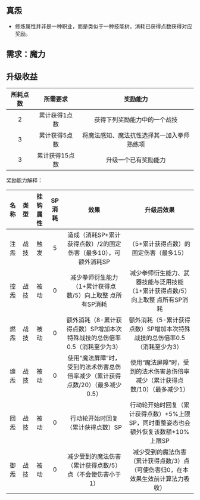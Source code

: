 ## 真炁

* 修炼属性并非是一种职业，而是类似于一种技能树。消耗已获得点数获得对应奖励。

## 需求：魔力

## 升级收益

所耗点数|所需要求|奖励能力
:--:|:--:|:--:
2|累计获得1点数|获得下列奖励能力中的一个战技
3|累计获得5点数|将魔法感知、魔法抗性选择其一加入拳师熟练项
3|累计获得15点数|升级一个已有奖励能力

奖励能力解释：

名称|类型|挂钩属性|SP消耗|效果|升级后效果
:--:|:--:|:--:|:--:|:--:|:--:
注炁|战技|触发|5|造成（消耗SP+累计获得点数）/2的固定伤害（最多10），可额外消耗SP|（5+累计获得点数）的固定伤害（最多15）
控炁|战技|被动|0|减少拳师衍生能力（1+累计获得点数/5）向上取整 点所有SP消耗|减少拳师衍生能力、武器技能与泛用技能（1+累计获得点数/5）向上取整 点所有SP消耗
燃炁|战技|被动|0|额外消耗（8-累计获得点数）SP增加本次特殊战技的总伤倍率0.5（消耗至少为3）|额外消耗（5-累计获得点数）SP增加本次特殊战技的总伤倍率0.5（消耗至少为3）
缠炁|战技|被动|0|使用“魔法屏障”时，受到的法术伤害总伤倍率减少（累计获得点数/20）（最多减少0.5）|使用“魔法屏障”时，受到的法术伤害总伤倍率减少（累计获得点数/10）（最多减少1）
回炁|战技|被动|0|行动轮开始时回复（累计获得点数）SP|行动轮开始时回复（累计获得点数）+5%上限SP，同时重整姿态也会额外恢复该数额+10%上限SP
御炁|战技|被动|0|减少受到的魔法伤害（累计获得点数/5）点（不会使伤害小于1）|减少受到的魔法伤害（累计获得点数/3）点（可使伤害归0，在本效果生效前计算法力吸收）